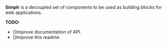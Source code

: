 __Simplr__ is a decoupled set of components to be used as building blocks for web applications.

__TODO:__
- []Improve documentation of API.
- []Improve this readme.